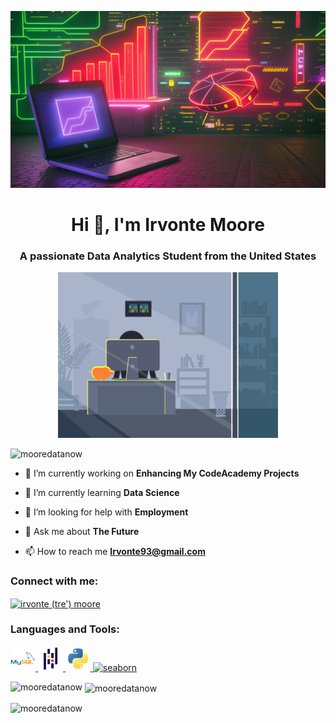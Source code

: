 ![MasterHead](https://github.com/MooreDataNow/Images/blob/main/Photoleap_17_09_2023_13_43_52_RBhlU.jpg)
<h1 align="center">Hi 👋, I'm Irvonte Moore</h1>
<h3 align="center">A passionate Data Analytics Student from the United States</h3>
<div align="center">
  <img src="https://github.com/MooreDataNow/Images/blob/main/coding%20gif.gif" alt="Coding" autoplay width="70%">
</div>
  
<p align="left"> <img src="https://komarev.com/ghpvc/?username=mooredatanow&label=Profile%20views&color=0e75b6&style=flat" alt="mooredatanow" /> </p>

- 🔭 I’m currently working on **Enhancing My CodeAcademy Projects**

- 🌱 I’m currently learning **Data Science**

- 🤝 I’m looking for help with **Employment**
  

- 💬 Ask me about **The Future**

- 📫 How to reach me **Irvonte93@gmail.com**

<h3 align="left">Connect with me:</h3>
<p align="left">
<a href="https://linkedin.com/in/irvonte (tre') moore" target="blank"><img align="center" src="https://raw.githubusercontent.com/rahuldkjain/github-profile-readme-generator/master/src/images/icons/Social/linked-in-alt.svg" alt="irvonte (tre') moore" height="30" width="40" /></a>
</p>

<h3 align="left">Languages and Tools:</h3>
<p align="left"> <a href="https://www.mysql.com/" target="_blank" rel="noreferrer"> <img src="https://raw.githubusercontent.com/devicons/devicon/master/icons/mysql/mysql-original-wordmark.svg" alt="mysql" width="40" height="40"/> </a> <a href="https://pandas.pydata.org/" target="_blank" rel="noreferrer"> <img src="https://raw.githubusercontent.com/devicons/devicon/2ae2a900d2f041da66e950e4d48052658d850630/icons/pandas/pandas-original.svg" alt="pandas" width="40" height="40"/> </a> <a href="https://www.python.org" target="_blank" rel="noreferrer"> <img src="https://raw.githubusercontent.com/devicons/devicon/master/icons/python/python-original.svg" alt="python" width="40" height="40"/> </a> <a href="https://seaborn.pydata.org/" target="_blank" rel="noreferrer"> <img src="https://seaborn.pydata.org/_images/logo-mark-lightbg.svg" alt="seaborn" width="40" height="40"/> </a> </p>

<p><img align="left" src="https://github-readme-stats.vercel.app/api/top-langs?username=mooredatanow&show_icons=true&locale=en&layout=compact" alt="mooredatanow" /></p>

<p>&nbsp;<img align="center" src="https://github-readme-stats.vercel.app/api?username=mooredatanow&show_icons=true&locale=en" alt="mooredatanow" /></p>

<p><img align="center" src="https://github-readme-streak-stats.herokuapp.com/?user=mooredatanow&" alt="mooredatanow" /></p>
